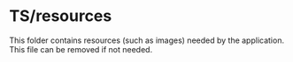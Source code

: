 # TS/resources

This folder contains resources (such as images) needed by the application. This file can
be removed if not needed.
